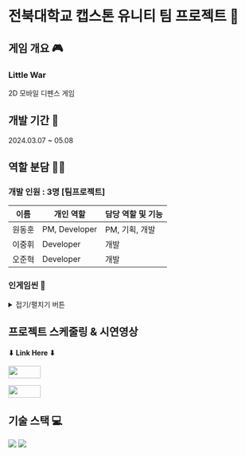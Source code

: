 # 전북대학교 캡스톤 유니티 팀 프로젝트 👥

## 게임 개요 🎮
### Little War
2D 모바일 디펜스 게임

## 개발 기간 📅
2024.03.07 ~ 05.08

## 역할 분담 🧑‍💻
### 개발 인원 : 3명 [팀프로젝트]
| 이름 | 개인 역할 | 담당 역할 및 기능 |
| ------ | ---------- | ------ |
| 원동훈 | PM, Developer | PM, 기획, 개발 |
| 이중휘 | Developer | 개발 |
| 오준혁 | Developer | 개발 |


### 인게임씬 🔎
<details>
<summary>접기/펼치기 버튼</summary> 
<div markdown="1">

#### 메뉴 씬1
<img width="600" src="https://github.com/gdevhun/gdevhun/assets/150761282/ea38ddb8-6a8d-4d20-b8fe-c677e0f55da8">

#### 메뉴 씬2
<img width="600" src="https://github.com/gdevhun/gdevhun/assets/150761282/3796aecd-8a56-46f0-b80d-adfeaa0fa1af">

#### 게임 씬1
<img width="600" src="https://github.com/gdevhun/gdevhun/assets/150761282/69425f62-bfb8-45d1-a177-74c946ed244c">

#### 게임 씬2
<img width="600" src="https://github.com/gdevhun/gdevhun/assets/150761282/50c8f50e-bde8-47bf-a34f-917d77684718">

#### 게임 씬3
<img width="600" src="https://github.com/gdevhun/gdevhun/assets/150761282/57b486ff-4734-4acb-806c-ec13e36c0e37">

</div>
</details>


## 프로젝트 스케줄링 & 시연영상 
#### ⬇ Link Here ⬇
<a href="https://river-pearl-643.notion.site/CapstoneTeamProject-de3a45a7dabe47f3b3bb3645cffc6a8d?pvs=4" target="_blank"><img width="65" height="25" src="https://github.com/gdevhun/gdevhun/assets/150761282/d251202a-1b53-4ffe-bd0b-b9336e44218e"/></a>
 
<a href="https://youtu.be/OogcS3r93f4" target="_blank"><img width="65" height="25" src="https://github.com/gdevhun/gdevhun/assets/150761282/67d883af-15ba-4ead-997d-da1ecfbd326a"/></a>
 
## 기술 스택 💻
<img src="https://img.shields.io/badge/Unity-FFFFFF?style=for-the-badge&logo=Unity&logoColor=black">
<img src="https://img.shields.io/badge/csharp-512BD4?style=for-the-badge&logo=csharp&logoColor=white">


